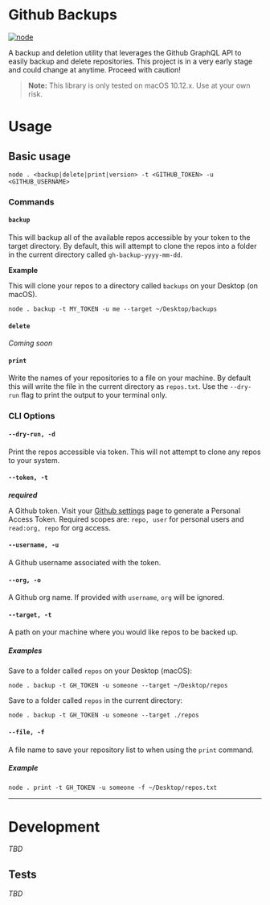 # Github Backups

[![node](https://img.shields.io/node/v/gh-badges.svg)]()

A backup and deletion utility that leverages the Github GraphQL API to easily backup and delete repositories. This project is in a very early stage and could change at anytime. Proceed with caution!

> **Note:** This library is only tested on macOS 10.12.x. Use at your own risk.

# Usage

## Basic usage

```
node . <backup|delete|print|version> -t <GITHUB_TOKEN> -u <GITHUB_USERNAME>
```

### Commands

#### `backup`

This will backup all of the available repos accessible by your token to the target directory. By default, this will attempt to clone the repos into a folder in the current directory called `gh-backup-yyyy-mm-dd`.

**Example**

This will clone your repos to a directory called `backups` on your Desktop (on macOS).

```
node . backup -t MY_TOKEN -u me --target ~/Desktop/backups
```

#### `delete`

_Coming soon_

#### `print`

Write the names of your repositories to a file on your machine. By default this will write the file in the current directory as `repos.txt`. Use the `--dry-run` flag to print the output to your terminal only.

### CLI Options

#### `--dry-run, -d`

Print the repos accessible via token. This will not attempt to clone any repos to your system.

#### `--token, -t`

**_required_**

A Github token. Visit your [Github settings](https://github.com/settings/tokens) page to generate a Personal Access Token. Required scopes are: `repo, user` for personal users and `read:org, repo` for org access.

#### `--username, -u`

A Github username associated with the token.

#### `--org, -o`

A Github org name. If provided with `username`, `org` will be ignored.

#### `--target, -t`

A path on your machine where you would like repos to be backed up.

##### Examples

Save to a folder called `repos` on your Desktop (macOS):

```
node . backup -t GH_TOKEN -u someone --target ~/Desktop/repos
```

Save to a folder called `repos` in the current directory:

```
node . backup -t GH_TOKEN -u someone --target ./repos
```

#### `--file, -f`

A file name to save your repository list to when using the `print` command.

##### Example

```
node . print -t GH_TOKEN -u someone -f ~/Desktop/repos.txt
```

---

# Development

_TBD_

## Tests

_TBD_
